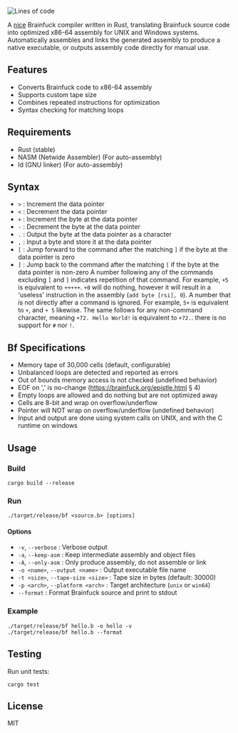 ![Lines of code](https://img.shields.io/badge/lines-1237-blue?style=flat-square)

A [nice](http://www.muppetlabs.com/~breadbox/bf/standards.html) Brainfuck compiler written in Rust, translating Brainfuck source code into optimized x86-64 assembly for UNIX and Windows systems. Automatically assembles and links the generated assembly to produce a native executable, or outputs assembly code directly for manual use.

## Features
- Converts Brainfuck code to x86-64 assembly
- Supports custom tape size
- Combines repeated instructions for optimization
- Syntax checking for matching loops

## Requirements
- Rust (stable)
- NASM (Netwide Assembler) (For auto-assembly)
- ld (GNU linker) (For auto-assembly)

## Syntax
- `>` : Increment the data pointer
- `<` : Decrement the data pointer
- `+` : Increment the byte at the data pointer
- `-` : Decrement the byte at the data pointer
- `.` : Output the byte at the data pointer as a character
- `,` : Input a byte and store it at the data pointer
- `[` : Jump forward to the command after the matching `]` if the byte at the data pointer is zero
- `]` : Jump back to the command after the matching `[` if the byte at the data pointer is non-zero
A number following any of the commands excluding `[` and `]` indicates repetition of that command. For example, `+5` is equivalent to `+++++`.
`+0` will do nothing, however it will result in a 'useless' instruction in the assembly (`add byte [rsi], 0`).
A number that is not directly after a command is ignored. For example, `5+` is equivalent to `+`, and `+ 5` likewise.
The same follows for any non-command character, meaning `+72. Hello World!` is equivalent to `+72.`.
there is no support for `#` nor `!`.

## Bf Specifications
- Memory tape of 30,000 cells (default, configurable)
- Unbalanced loops are detected and reported as errors
- Out of bounds memory access is not checked (undefined behavior)
- EOF on ',' is no-change (https://brainfuck.org/epistle.html § 4)
- Empty loops are allowed and do nothing but are not optimized away
- Cells are 8-bit and wrap on overflow/underflow
- Pointer will NOT wrap on overflow/underflow (undefined behavior)
- Input and output are done using system calls on UNIX, and with the C runtime on windows

## Usage
### Build
```
cargo build --release
```

### Run
```
./target/release/bf <source.b> [options]
```

#### Options
- `-v`, `--verbose` : Verbose output
- `-a`, `--keep-asm` : Keep intermediate assembly and object files
- `-A`, `--only-asm` : Only produce assembly, do not assemble or link
- `-o <name>`, `--output <name>` : Output executable file name
- `-t <size>`, `--tape-size <size>` : Tape size in bytes (default: 30000)
- `-p <arch>`, `--platform <arch>` : Target architecture (`unix` or `win64`)
- `--format` : Format Brainfuck source and print to stdout

### Example
```
./target/release/bf hello.b -o hello -v
./target/release/bf hello.b --format
```

## Testing
Run unit tests:
```
cargo test
```

## License
MIT
